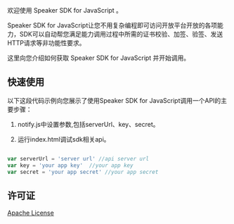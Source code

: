 欢迎使用 Speaker SDK for JavaScript 。

Speaker SDK for JavaScript让您不用复杂编程即可访问开放平台开放的各项能力，SDK可以自动帮您满足能力调用过程中所需的证书校验、加签、验签、发送HTTP请求等非功能性要求。

这里向您介绍如何获取 Speaker SDK for JavaScript 并开始调用。



## 快速使用

以下这段代码示例向您展示了使用Speaker SDK for JavaScript调用一个API的主要步骤：

1. notify.js中设置参数,包括serverUrl、key、secret。

2. 运行index.html调试sdk相关api。


```javascript

var serverUrl = 'server url' //api server url
var key = 'your app key'  //your app key
var secret = 'your app secret' //your app secret

```



## 许可证
[Apache License ](http://www.apache.org/licenses/)
